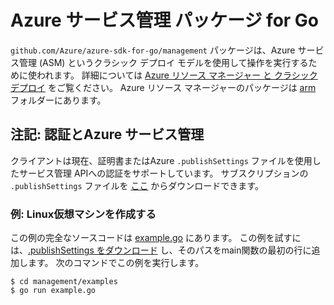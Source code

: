 # Azure サービス管理 パッケージ for Go

`github.com/Azure/azure-sdk-for-go/management` パッケージは、Azure サービス管理 (ASM) というクラシック デプロイ モデルを使用して操作を実行するために使われます。
詳細については [Azure リソース マネージャー と クラシック デプロイ](https://azure.microsoft.com/documentation/articles/resource-manager-deployment-model/) をご覧ください。
Azure リソース マネージャーのパッケージは [arm](https://github.com/Azure/azure-sdk-for-go/blob/master/arm) フォルダーにあります。

## 注記: 認証とAzure サービス管理

クライアントは現在、証明書またはAzure `.publishSettings` ファイルを使用したサービス管理 APIへの認証をサポートしています。
サブスクリプションの `.publishSettings` ファイルを [ここ](https://manage.windowsazure.com/publishsettings) からダウンロードできます。

### 例: Linux仮想マシンを作成する

この例の完全なソースコードは [example.go](https://github.com/Azure/azure-sdk-for-go/blob/master/management/examples/example.go) にあります。
この例を試すには、[.publishSettings をダウンロード](https://manage.windowsazure.com/publishsettings) し、そのパスをmain関数の最初の行に追加します。
次のコマンドでこの例を実行します。

```
$ cd management/examples
$ go run example.go
```
